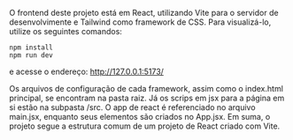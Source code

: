 O frontend deste projeto está em React, utilizando Vite para o servidor de desenvolvimente e Tailwind como framework de CSS. Para visualizá-lo, utilize os seguintes comandos:

```
npm install
npm run dev
```

e acesse o endereço: http://127.0.0.1:5173/

Os arquivos de configuração de cada framework, assim como o index.html principal, se encontram na pasta raiz. Já os scrips em jsx para a página em si estão na subpasta /src. O app de react é referenciado no arquivo main.jsx, enquanto seus elementos são criados no App.jsx. Em suma, o projeto segue a estrutura comum de um projeto de React criado com Vite.
  
